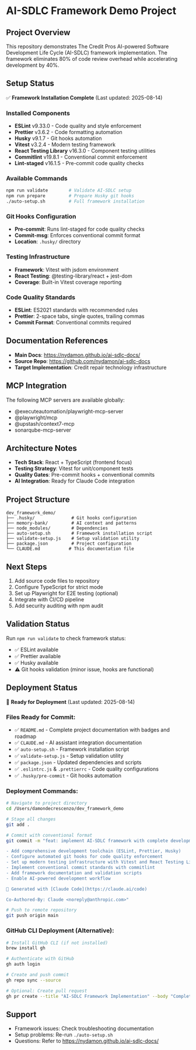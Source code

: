 # AI-SDLC Framework Demo Project

## Project Overview
This repository demonstrates The Credit Pros AI-powered Software Development Life Cycle (AI-SDLC) framework implementation. The framework eliminates 80% of code review overhead while accelerating development by 40%.

## Setup Status
✅ **Framework Installation Complete** (Last updated: 2025-08-14)

### Installed Components
- **ESLint** v9.33.0 - Code quality and style enforcement
- **Prettier** v3.6.2 - Code formatting automation  
- **Husky** v9.1.7 - Git hooks automation
- **Vitest** v3.2.4 - Modern testing framework
- **React Testing Library** v16.3.0 - Component testing utilities
- **Commitlint** v19.8.1 - Conventional commit enforcement
- **Lint-staged** v16.1.5 - Pre-commit code quality checks

### Available Commands
```bash
npm run validate        # Validate AI-SDLC setup
npm run prepare         # Prepare Husky git hooks
./auto-setup.sh         # Full framework installation
```

### Git Hooks Configuration
- **Pre-commit**: Runs lint-staged for code quality checks
- **Commit-msg**: Enforces conventional commit format
- **Location**: `.husky/` directory

### Testing Infrastructure
- **Framework**: Vitest with jsdom environment
- **React Testing**: @testing-library/react + jest-dom
- **Coverage**: Built-in Vitest coverage reporting

### Code Quality Standards
- **ESLint**: ES2021 standards with recommended rules
- **Prettier**: 2-space tabs, single quotes, trailing commas
- **Commit Format**: Conventional commits required

## Documentation References
- **Main Docs**: https://nydamon.github.io/ai-sdlc-docs/
- **Source Repo**: https://github.com/nydamon/ai-sdlc-docs
- **Target Implementation**: Credit repair technology infrastructure

## MCP Integration
The following MCP servers are available globally:
- @executeautomation/playwright-mcp-server
- @playwright/mcp  
- @upstash/context7-mcp
- sonarqube-mcp-server

## Architecture Notes
- **Tech Stack**: React + TypeScript (frontend focus)
- **Testing Strategy**: Vitest for unit/component tests
- **Quality Gates**: Pre-commit hooks + conventional commits
- **AI Integration**: Ready for Claude Code integration

## Project Structure
```
dev_framework_demo/
├── .husky/              # Git hooks configuration
├── memory-bank/         # AI context and patterns
├── node_modules/        # Dependencies
├── auto-setup.sh        # Framework installation script
├── validate-setup.js    # Setup validation utility
├── package.json         # Project configuration
└── CLAUDE.md           # This documentation file
```

## Next Steps
1. Add source code files to repository
2. Configure TypeScript for strict mode
3. Set up Playwright for E2E testing (optional)
4. Integrate with CI/CD pipeline
5. Add security auditing with npm audit

## Validation Status
Run `npm run validate` to check framework status:
- ✅ ESLint available
- ✅ Prettier available  
- ✅ Husky available
- ⚠️ Git hooks validation (minor issue, hooks are functional)

## Deployment Status
🚀 **Ready for Deployment** (Last updated: 2025-08-14)

### Files Ready for Commit:
- ✅ `README.md` - Complete project documentation with badges and roadmap
- ✅ `CLAUDE.md` - AI assistant integration documentation  
- ✅ `auto-setup.sh` - Framework installation script
- ✅ `validate-setup.js` - Setup validation utility
- ✅ `package.json` - Updated dependencies and scripts
- ✅ `.eslintrc.js` & `.prettierrc` - Code quality configurations
- ✅ `.husky/pre-commit` - Git hooks automation

### Deployment Commands:
```bash
# Navigate to project directory
cd /Users/damondecrescenzo/dev_framework_demo

# Stage all changes
git add .

# Commit with conventional format
git commit -m "feat: implement AI-SDLC framework with complete development infrastructure

- Add comprehensive development toolchain (ESLint, Prettier, Husky)
- Configure automated git hooks for code quality enforcement  
- Set up modern testing infrastructure with Vitest and React Testing Library
- Implement conventional commit standards with commitlint
- Add framework documentation and validation scripts
- Enable AI-powered development workflow

🤖 Generated with [Claude Code](https://claude.ai/code)

Co-Authored-By: Claude <noreply@anthropic.com>"

# Push to remote repository
git push origin main
```

### GitHub CLI Deployment (Alternative):
```bash
# Install GitHub CLI (if not installed)
brew install gh

# Authenticate with GitHub
gh auth login

# Create and push commit
gh repo sync --source

# Optional: Create pull request
gh pr create --title "AI-SDLC Framework Implementation" --body "Complete framework setup with documentation"
```

## Support
- Framework issues: Check troubleshooting documentation
- Setup problems: Re-run `./auto-setup.sh`
- Questions: Refer to https://nydamon.github.io/ai-sdlc-docs/